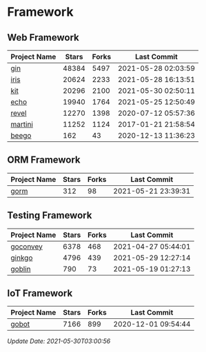 # Framework

## Web Framework
| Project Name | Stars | Forks | Last Commit |
| ------------ | ----- | ----- | ----------- |
| [gin](https://github.com/gin-gonic/gin) | 48384 | 5497 | 2021-05-28 02:03:59 |
| [iris](https://github.com/kataras/iris) | 20624 | 2233 | 2021-05-28 16:13:51 |
| [kit](https://github.com/go-kit/kit) | 20296 | 2100 | 2021-05-30 02:50:11 |
| [echo](https://github.com/labstack/echo) | 19940 | 1764 | 2021-05-25 12:50:49 |
| [revel](https://github.com/revel/revel) | 12270 | 1398 | 2020-07-12 05:57:36 |
| [martini](https://github.com/go-martini/martini) | 11252 | 1124 | 2017-01-21 21:58:54 |
| [beego](https://github.com/astaxie/beego) | 162 | 43 | 2020-12-13 11:36:23 |

## ORM Framework
| Project Name | Stars | Forks | Last Commit |
| ------------ | ----- | ----- | ----------- |
| [gorm](https://github.com/jinzhu/gorm) | 312 | 98 | 2021-05-21 23:39:31 |

## Testing Framework
| Project Name | Stars | Forks | Last Commit |
| ------------ | ----- | ----- | ----------- |
| [goconvey](https://github.com/smartystreets/goconvey) | 6378 | 468 | 2021-04-27 05:44:01 |
| [ginkgo](https://github.com/onsi/ginkgo) | 4796 | 439 | 2021-05-29 12:27:14 |
| [goblin](https://github.com/franela/goblin) | 790 | 73 | 2021-05-19 01:27:13 |

## IoT Framework
| Project Name | Stars | Forks | Last Commit |
| ------------ | ----- | ----- | ----------- |
| [gobot](https://github.com/hybridgroup/gobot) | 7166 | 899 | 2020-12-01 09:54:44 |

*Update Date: 2021-05-30T03:00:56*